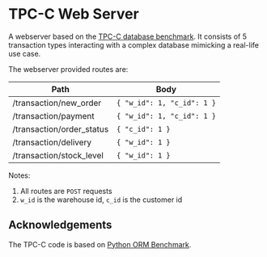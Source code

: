 # TPC-C Web Server

A webserver based on the [TPC-C database benchmark](https://www.tpc.org/tpcc/default5.asp). It consists of 5 transaction
types interacting with a complex database mimicking a real-life use case.

The webserver provided routes are:

| Path                      | Body                       |
|---------------------------|----------------------------|
| /transaction/new_order    | `{ "w_id": 1, "c_id": 1 }` |
| /transaction/payment      | `{ "w_id": 1, "c_id": 1 }` |
| /transaction/order_status | `{ "c_id": 1 }`            |
| /transaction/delivery     | `{ "w_id": 1 }`            |
| /transaction/stock_level  | `{ "w_id": 1 }`            |

Notes:

1. All routes are `POST` requests
2. `w_id` is the warehouse id, `c_id` is the customer id

## Acknowledgements

The TPC-C code is based on [Python ORM Benchmark](https://github.com/DominovTut/Python_ORM_Benchmark/).